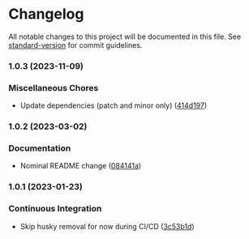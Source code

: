 # Changelog

All notable changes to this project will be documented in this file. See [standard-version](https://github.com/conventional-changelog/standard-version) for commit guidelines.

### 1.0.3 (2023-11-09)


### Miscellaneous Chores

* Update dependencies (patch and minor only) ([414d197](https://github.com/indeedeng/react-singleton-context/commit/414d197b199ec7a7e8080bf2753c78f08d523ef8))

### 1.0.2 (2023-03-02)


### Documentation

* Nominal README change ([084141a](https://github.com/indeedeng/react-singleton-context/commit/084141a7711e8ffe2de8e6d39b0dc597d79aa8fa))

### 1.0.1 (2023-01-23)

### Continuous Integration

-   Skip husky removal for now during CI/CD ([3c53b1d](https://github.com/indeedeng/react-singleton-context/commit/3c53b1d6cff2052ca2e1ebfb16564604cea8e898))
